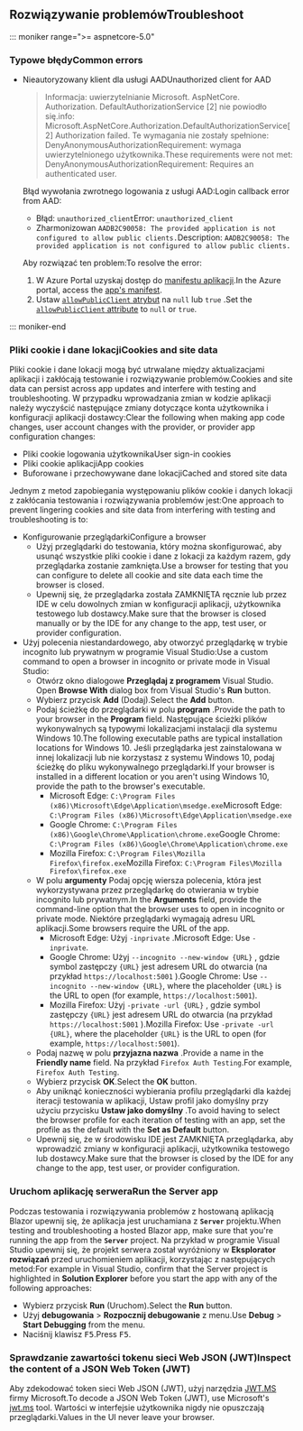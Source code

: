 ## <a name="troubleshoot"></a><span data-ttu-id="e0da0-101">Rozwiązywanie problemów</span><span class="sxs-lookup"><span data-stu-id="e0da0-101">Troubleshoot</span></span>

::: moniker range=">= aspnetcore-5.0"

### <a name="common-errors"></a><span data-ttu-id="e0da0-102">Typowe błędy</span><span class="sxs-lookup"><span data-stu-id="e0da0-102">Common errors</span></span>

* <span data-ttu-id="e0da0-103">Nieautoryzowany klient dla usługi AAD</span><span class="sxs-lookup"><span data-stu-id="e0da0-103">Unauthorized client for AAD</span></span>

  > <span data-ttu-id="e0da0-104">Informacja: uwierzytelnianie Microsoft. AspNetCore. Authorization. DefaultAuthorizationService [2] nie powiodło się.</span><span class="sxs-lookup"><span data-stu-id="e0da0-104">info: Microsoft.AspNetCore.Authorization.DefaultAuthorizationService[2] Authorization failed.</span></span> <span data-ttu-id="e0da0-105">Te wymagania nie zostały spełnione: DenyAnonymousAuthorizationRequirement: wymaga uwierzytelnionego użytkownika.</span><span class="sxs-lookup"><span data-stu-id="e0da0-105">These requirements were not met: DenyAnonymousAuthorizationRequirement: Requires an authenticated user.</span></span>

  <span data-ttu-id="e0da0-106">Błąd wywołania zwrotnego logowania z usługi AAD:</span><span class="sxs-lookup"><span data-stu-id="e0da0-106">Login callback error from AAD:</span></span>

  * <span data-ttu-id="e0da0-107">Błąd: `unauthorized_client`</span><span class="sxs-lookup"><span data-stu-id="e0da0-107">Error: `unauthorized_client`</span></span>
  * <span data-ttu-id="e0da0-108">Zharmonizowan `AADB2C90058: The provided application is not configured to allow public clients.`</span><span class="sxs-lookup"><span data-stu-id="e0da0-108">Description: `AADB2C90058: The provided application is not configured to allow public clients.`</span></span>

  <span data-ttu-id="e0da0-109">Aby rozwiązać ten problem:</span><span class="sxs-lookup"><span data-stu-id="e0da0-109">To resolve the error:</span></span>

  1. <span data-ttu-id="e0da0-110">W Azure Portal uzyskaj dostęp do [manifestu aplikacji](/azure/active-directory/develop/reference-app-manifest).</span><span class="sxs-lookup"><span data-stu-id="e0da0-110">In the Azure portal, access the [app's manifest](/azure/active-directory/develop/reference-app-manifest).</span></span>
  1. <span data-ttu-id="e0da0-111">Ustaw [ `allowPublicClient` atrybut](/azure/active-directory/develop/reference-app-manifest#allowpublicclient-attribute) na `null` lub `true` .</span><span class="sxs-lookup"><span data-stu-id="e0da0-111">Set the [`allowPublicClient` attribute](/azure/active-directory/develop/reference-app-manifest#allowpublicclient-attribute) to `null` or `true`.</span></span>

::: moniker-end

### <a name="cookies-and-site-data"></a><span data-ttu-id="e0da0-112">Pliki cookie i dane lokacji</span><span class="sxs-lookup"><span data-stu-id="e0da0-112">Cookies and site data</span></span>

<span data-ttu-id="e0da0-113">Pliki cookie i dane lokacji mogą być utrwalane między aktualizacjami aplikacji i zakłócają testowanie i rozwiązywanie problemów.</span><span class="sxs-lookup"><span data-stu-id="e0da0-113">Cookies and site data can persist across app updates and interfere with testing and troubleshooting.</span></span> <span data-ttu-id="e0da0-114">W przypadku wprowadzania zmian w kodzie aplikacji należy wyczyścić następujące zmiany dotyczące konta użytkownika i konfiguracji aplikacji dostawcy:</span><span class="sxs-lookup"><span data-stu-id="e0da0-114">Clear the following when making app code changes, user account changes with the provider, or provider app configuration changes:</span></span>

* <span data-ttu-id="e0da0-115">Pliki cookie logowania użytkownika</span><span class="sxs-lookup"><span data-stu-id="e0da0-115">User sign-in cookies</span></span>
* <span data-ttu-id="e0da0-116">Pliki cookie aplikacji</span><span class="sxs-lookup"><span data-stu-id="e0da0-116">App cookies</span></span>
* <span data-ttu-id="e0da0-117">Buforowane i przechowywane dane lokacji</span><span class="sxs-lookup"><span data-stu-id="e0da0-117">Cached and stored site data</span></span>

<span data-ttu-id="e0da0-118">Jednym z metod zapobiegania występowaniu plików cookie i danych lokacji z zakłócania testowania i rozwiązywania problemów jest:</span><span class="sxs-lookup"><span data-stu-id="e0da0-118">One approach to prevent lingering cookies and site data from interfering with testing and troubleshooting is to:</span></span>

* <span data-ttu-id="e0da0-119">Konfigurowanie przeglądarki</span><span class="sxs-lookup"><span data-stu-id="e0da0-119">Configure a browser</span></span>
  * <span data-ttu-id="e0da0-120">Użyj przeglądarki do testowania, który można skonfigurować, aby usunąć wszystkie pliki cookie i dane z lokacji za każdym razem, gdy przeglądarka zostanie zamknięta.</span><span class="sxs-lookup"><span data-stu-id="e0da0-120">Use a browser for testing that you can configure to delete all cookie and site data each time the browser is closed.</span></span>
  * <span data-ttu-id="e0da0-121">Upewnij się, że przeglądarka została ZAMKNIĘTA ręcznie lub przez IDE w celu dowolnych zmian w konfiguracji aplikacji, użytkownika testowego lub dostawcy.</span><span class="sxs-lookup"><span data-stu-id="e0da0-121">Make sure that the browser is closed manually or by the IDE for any change to the app, test user, or provider configuration.</span></span>
* <span data-ttu-id="e0da0-122">Użyj polecenia niestandardowego, aby otworzyć przeglądarkę w trybie incognito lub prywatnym w programie Visual Studio:</span><span class="sxs-lookup"><span data-stu-id="e0da0-122">Use a custom command to open a browser in incognito or private mode in Visual Studio:</span></span>
  * <span data-ttu-id="e0da0-123">Otwórz okno dialogowe **Przeglądaj z programem** Visual Studio. </span><span class="sxs-lookup"><span data-stu-id="e0da0-123">Open **Browse With** dialog box from Visual Studio's **Run** button.</span></span>
  * <span data-ttu-id="e0da0-124">Wybierz przycisk **Add** (Dodaj).</span><span class="sxs-lookup"><span data-stu-id="e0da0-124">Select the **Add** button.</span></span>
  * <span data-ttu-id="e0da0-125">Podaj ścieżkę do przeglądarki w polu **program** .</span><span class="sxs-lookup"><span data-stu-id="e0da0-125">Provide the path to your browser in the **Program** field.</span></span> <span data-ttu-id="e0da0-126">Następujące ścieżki plików wykonywalnych są typowymi lokalizacjami instalacji dla systemu Windows 10.</span><span class="sxs-lookup"><span data-stu-id="e0da0-126">The following executable paths are typical installation locations for Windows 10.</span></span> <span data-ttu-id="e0da0-127">Jeśli przeglądarka jest zainstalowana w innej lokalizacji lub nie korzystasz z systemu Windows 10, podaj ścieżkę do pliku wykonywalnego przeglądarki.</span><span class="sxs-lookup"><span data-stu-id="e0da0-127">If your browser is installed in a different location or you aren't using Windows 10, provide the path to the browser's executable.</span></span>
    * <span data-ttu-id="e0da0-128">Microsoft Edge: `C:\Program Files (x86)\Microsoft\Edge\Application\msedge.exe`</span><span class="sxs-lookup"><span data-stu-id="e0da0-128">Microsoft Edge: `C:\Program Files (x86)\Microsoft\Edge\Application\msedge.exe`</span></span>
    * <span data-ttu-id="e0da0-129">Google Chrome: `C:\Program Files (x86)\Google\Chrome\Application\chrome.exe`</span><span class="sxs-lookup"><span data-stu-id="e0da0-129">Google Chrome: `C:\Program Files (x86)\Google\Chrome\Application\chrome.exe`</span></span>
    * <span data-ttu-id="e0da0-130">Mozilla Firefox: `C:\Program Files\Mozilla Firefox\firefox.exe`</span><span class="sxs-lookup"><span data-stu-id="e0da0-130">Mozilla Firefox: `C:\Program Files\Mozilla Firefox\firefox.exe`</span></span>
  * <span data-ttu-id="e0da0-131">W polu **argumenty** Podaj opcję wiersza polecenia, która jest wykorzystywana przez przeglądarkę do otwierania w trybie incognito lub prywatnym.</span><span class="sxs-lookup"><span data-stu-id="e0da0-131">In the **Arguments** field, provide the command-line option that the browser uses to open in incognito or private mode.</span></span> <span data-ttu-id="e0da0-132">Niektóre przeglądarki wymagają adresu URL aplikacji.</span><span class="sxs-lookup"><span data-stu-id="e0da0-132">Some browsers require the URL of the app.</span></span>
    * <span data-ttu-id="e0da0-133">Microsoft Edge: Użyj `-inprivate` .</span><span class="sxs-lookup"><span data-stu-id="e0da0-133">Microsoft Edge: Use `-inprivate`.</span></span>
    * <span data-ttu-id="e0da0-134">Google Chrome: Użyj `--incognito --new-window {URL}` , gdzie symbol zastępczy `{URL}` jest adresem URL do otwarcia (na przykład `https://localhost:5001` ).</span><span class="sxs-lookup"><span data-stu-id="e0da0-134">Google Chrome: Use `--incognito --new-window {URL}`, where the placeholder `{URL}` is the URL to open (for example, `https://localhost:5001`).</span></span>
    * <span data-ttu-id="e0da0-135">Mozilla Firefox: Użyj `-private -url {URL}` , gdzie symbol zastępczy `{URL}` jest adresem URL do otwarcia (na przykład `https://localhost:5001` ).</span><span class="sxs-lookup"><span data-stu-id="e0da0-135">Mozilla Firefox: Use `-private -url {URL}`, where the placeholder `{URL}` is the URL to open (for example, `https://localhost:5001`).</span></span>
  * <span data-ttu-id="e0da0-136">Podaj nazwę w polu **przyjazna nazwa** .</span><span class="sxs-lookup"><span data-stu-id="e0da0-136">Provide a name in the **Friendly name** field.</span></span> <span data-ttu-id="e0da0-137">Na przykład `Firefox Auth Testing`.</span><span class="sxs-lookup"><span data-stu-id="e0da0-137">For example, `Firefox Auth Testing`.</span></span>
  * <span data-ttu-id="e0da0-138">Wybierz przycisk **OK**.</span><span class="sxs-lookup"><span data-stu-id="e0da0-138">Select the **OK** button.</span></span>
  * <span data-ttu-id="e0da0-139">Aby uniknąć konieczności wybierania profilu przeglądarki dla każdej iteracji testowania w aplikacji, Ustaw profil jako domyślny przy użyciu przycisku **Ustaw jako domyślny** .</span><span class="sxs-lookup"><span data-stu-id="e0da0-139">To avoid having to select the browser profile for each iteration of testing with an app, set the profile as the default with the **Set as Default** button.</span></span>
  * <span data-ttu-id="e0da0-140">Upewnij się, że w środowisku IDE jest ZAMKNIĘTA przeglądarka, aby wprowadzić zmiany w konfiguracji aplikacji, użytkownika testowego lub dostawcy.</span><span class="sxs-lookup"><span data-stu-id="e0da0-140">Make sure that the browser is closed by the IDE for any change to the app, test user, or provider configuration.</span></span>

### <a name="run-the-server-app"></a><span data-ttu-id="e0da0-141">Uruchom aplikację serwera</span><span class="sxs-lookup"><span data-stu-id="e0da0-141">Run the Server app</span></span>

<span data-ttu-id="e0da0-142">Podczas testowania i rozwiązywania problemów z hostowaną aplikacją Blazor upewnij się, że aplikacja jest uruchamiana z **`Server`** projektu.</span><span class="sxs-lookup"><span data-stu-id="e0da0-142">When testing and troubleshooting a hosted Blazor app, make sure that you're running the app from the **`Server`** project.</span></span> <span data-ttu-id="e0da0-143">Na przykład w programie Visual Studio upewnij się, że projekt serwera został wyróżniony w **Eksplorator rozwiązań** przed uruchomieniem aplikacji, korzystając z następujących metod:</span><span class="sxs-lookup"><span data-stu-id="e0da0-143">For example in Visual Studio, confirm that the Server project is highlighted in **Solution Explorer** before you start the app with any of the following approaches:</span></span>

* <span data-ttu-id="e0da0-144">Wybierz przycisk **Run** (Uruchom).</span><span class="sxs-lookup"><span data-stu-id="e0da0-144">Select the **Run** button.</span></span>
* <span data-ttu-id="e0da0-145">Użyj **debugowania**  >  **Rozpocznij debugowanie** z menu.</span><span class="sxs-lookup"><span data-stu-id="e0da0-145">Use **Debug** > **Start Debugging** from the menu.</span></span>
* <span data-ttu-id="e0da0-146">Naciśnij klawisz <kbd>F5</kbd>.</span><span class="sxs-lookup"><span data-stu-id="e0da0-146">Press <kbd>F5</kbd>.</span></span>

### <a name="inspect-the-content-of-a-json-web-token-jwt"></a><span data-ttu-id="e0da0-147">Sprawdzanie zawartości tokenu sieci Web JSON (JWT)</span><span class="sxs-lookup"><span data-stu-id="e0da0-147">Inspect the content of a JSON Web Token (JWT)</span></span>

<span data-ttu-id="e0da0-148">Aby zdekodować token sieci Web JSON (JWT), użyj narzędzia [JWT.MS](https://jwt.ms/) firmy Microsoft.</span><span class="sxs-lookup"><span data-stu-id="e0da0-148">To decode a JSON Web Token (JWT), use Microsoft's [jwt.ms](https://jwt.ms/) tool.</span></span> <span data-ttu-id="e0da0-149">Wartości w interfejsie użytkownika nigdy nie opuszczają przeglądarki.</span><span class="sxs-lookup"><span data-stu-id="e0da0-149">Values in the UI never leave your browser.</span></span>
